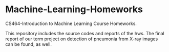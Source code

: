 # Machine-Learning-Homeworks
CS464-Introduction to Machine Learning Course Homeworks.

This repository includes the source codes and reports of the hws. The final report of our term project on detection of pneumonia from X-ray images can be found, as well.
